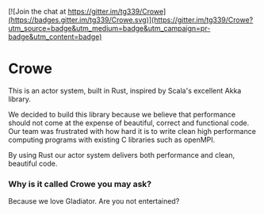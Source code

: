 [![Join the chat at https://gitter.im/tg339/Crowe](https://badges.gitter.im/tg339/Crowe.svg)](https://gitter.im/tg339/Crowe?utm_source=badge&utm_medium=badge&utm_campaign=pr-badge&utm_content=badge)

# Crowe

This is an actor system, built in Rust, inspired by Scala's excellent Akka library.

We decided to build this library because we believe that performance should not come at the expense of beautiful, correct and functional code. Our team was frustrated with how hard it is to write clean high performance computing programs with existing C libraries such as openMPI. 

By using Rust our actor system delivers both performance and clean, beautiful code.

### Why is it called Crowe you may ask?

Because we love Gladiator. Are you not entertained?

